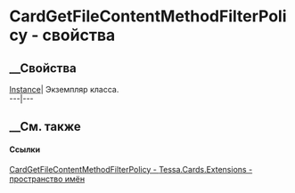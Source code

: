 # CardGetFileContentMethodFilterPolicy - свойства
##  __Свойства
[Instance](P_Tessa_Cards_Extensions_CardGetFileContentMethodFilterPolicy_Instance.htm)|
Экземпляр класса.  
---|---  
##  __См. также
#### Ссылки
[CardGetFileContentMethodFilterPolicy -
](T_Tessa_Cards_Extensions_CardGetFileContentMethodFilterPolicy.htm)
[Tessa.Cards.Extensions - пространство имён](N_Tessa_Cards_Extensions.htm)
